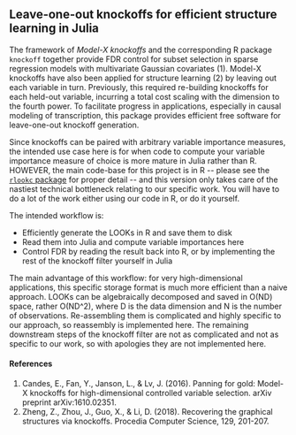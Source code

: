 ## Leave-one-out knockoffs for efficient structure learning in Julia

The framework of *Model-X knockoffs* and the corresponding R package `knockoff` together provide FDR control for subset selection in sparse regression models with multivariate Gaussian covariates (1). Model-X knockoffs have also been applied for structure learning (2) by leaving out each variable in turn. Previously, this required re-building knockoffs for each held-out variable, incurring a total cost scaling with the dimension to the fourth power. To facilitate progress in applications, especially in causal modeling of transcription, this package provides efficient free software for leave-one-out knockoff generation. 

Since knockoffs can be paired with arbitrary variable importance measures, the intended use case here is for when code to compute your variable importance measure of choice is more mature in Julia rather than R. HOWEVER, the main code-base for this project is in R -- please see the [`rlookc` package](https://github.com/ekernf01/rlookc) for proper detail -- and this version only takes care of the nastiest technical bottleneck relating to our specific work. You will have to do a lot of the work either using our code in R, or do it yourself. 

The intended workflow is: 

- Efficiently generate the LOOKs in R and save them to disk
- Read them into Julia and compute variable importances here
- Control FDR by reading the result back into R, or by implementing the rest of the knockoff filter yourself in Julia

The main advantage of this workflow: for very high-dimensional applications, this specific storage format is much more efficient than a naive approach. LOOKs can be algebraically decomposed and saved in O(ND) space, rather O(ND^2), where D is the data dimension and N is the number of observations. Re-assembling them is complicated and highly specific to our approach, so reassembly is implemented here. The remaining downstream steps of the knockoff filter are not as complicated and not as specific to our work, so with apologies they are not implemented here.

#### References

1. Candes, E., Fan, Y., Janson, L., & Lv, J. (2016). Panning for gold: Model-X knockoffs for high-dimensional controlled variable selection. arXiv preprint arXiv:1610.02351.
2. Zheng, Z., Zhou, J., Guo, X., & Li, D. (2018). Recovering the graphical structures via knockoffs. Procedia Computer Science, 129, 201-207.

